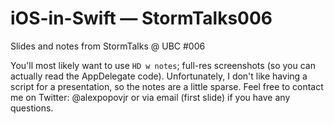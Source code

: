# iOS-in-Swift — StormTalks006
Slides and notes from StormTalks @ UBC #006

You'll most likely want to use `HD w notes`; full-res screenshots (so you can actually read the AppDelegate code). Unfortunately, I don't like having a script for a presentation, so the notes are a little sparse. Feel free to contact me on Twitter: @alexpopovjr or via email (first slide) if you have any questions. 

